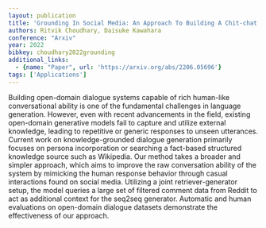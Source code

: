 ```yaml
---
layout: publication
title: 'Grounding In Social Media: An Approach To Building A Chit-chat Dialogue Model'
authors: Ritvik Choudhary, Daisuke Kawahara
conference: "Arxiv"
year: 2022
bibkey: choudhary2022grounding
additional_links:
  - {name: "Paper", url: 'https://arxiv.org/abs/2206.05696'}
tags: ['Applications']
---
```

Building open-domain dialogue systems capable of rich human-like
conversational ability is one of the fundamental challenges in language
generation. However, even with recent advancements in the field, existing
open-domain generative models fail to capture and utilize external knowledge,
leading to repetitive or generic responses to unseen utterances. Current work
on knowledge-grounded dialogue generation primarily focuses on persona
incorporation or searching a fact-based structured knowledge source such as
Wikipedia. Our method takes a broader and simpler approach, which aims to
improve the raw conversation ability of the system by mimicking the human
response behavior through casual interactions found on social media. Utilizing
a joint retriever-generator setup, the model queries a large set of filtered
comment data from Reddit to act as additional context for the seq2seq
generator. Automatic and human evaluations on open-domain dialogue datasets
demonstrate the effectiveness of our approach.
